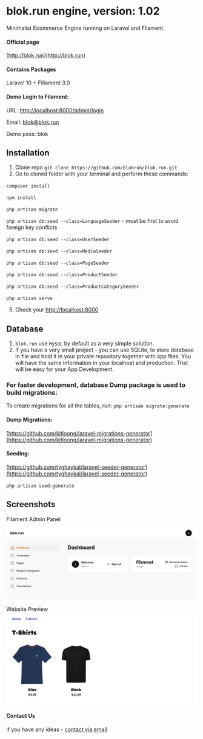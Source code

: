# blok.run engine, version: 1.02
Minimalist Ecommerce Engine running on Laravel and Filament.

#### Official page
[http://blok.run](http://blok.run)

#### Contains Packages
Laravel 10 + Fillament 3.0

#### Demo Login to Filament:
URL: [http://localhost:8000/admin/login](http://localhost:8000/admin/login)

Email: blok@blok.run 

Demo pass: blok

## Installation
1. Clone repo `git clone https://github.com/blokrun/blok.run.git`
2. Go to cloned folder with your terminal and perform these commands:

`composer install` 

`npm install` 

`php artisan migrate`

`php artisan db:seed --class=LanguageSeeder` - must be first to avoid foreign key conflicts

`php artisan db:seed --class=UserSeeder`

`php artisan db:seed --class=MediaSeeder`

`php artisan db:seed --class=PageSeeder`

`php artisan db:seed --class=ProductSeeder`

`php artisan db:seed --class=ProductCategorySeeder`

`php artisan serve`



5. Check your [http://localhost:8000](http://localhost:8000)

## Database
1. `blok.run` use `MySQL` by default as a very simple solution. 
2. If you have a very small project - you can use SQLite, to store database in file and hold it in your private repository together with app files. You will have the same information in your localhost and production. That will be easy for your App Development.

### For faster development, database Dump package is used to build migrations:
To create migrations for all the tables, run:
`php artisan migrate:generate`

#### Dump Migrations: 
[https://github.com/kitloong/laravel-migrations-generator](https://github.com/kitloong/laravel-migrations-generator)

#### Seeding:
[https://github.com/tyghaykal/laravel-seeder-generator](https://github.com/tyghaykal/laravel-seeder-generator)

`php artisan seed:generate`

## Screenshots
Filament Admin Panel

![blok.run CMS Dashboard](/public/blokrun/cms-home.png)

Website Preview
![blok.run CMS Dashboard](/public/blokrun/front-end-1.png)

#### Contact Us
if you have any ideas -  [contact via email](mailto:hello@xecode.lt)
